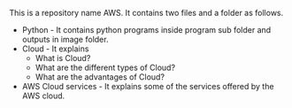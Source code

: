 This is a repository name AWS. It contains two files and a folder as follows.
- Python - It contains python programs inside program sub folder and outputs in image folder.
- Cloud - It explains 
  * What is Cloud?
  * What are the different types of Cloud?
  * What are the advantages of Cloud?
- AWS Cloud services - It explains some of the services offered by the AWS cloud.
